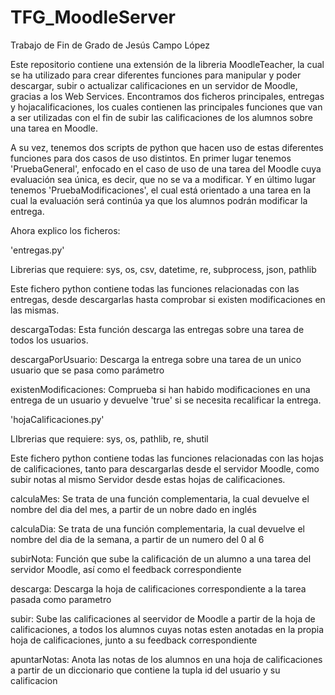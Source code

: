 # TFG_MoodleServer
Trabajo de Fin de Grado de Jesús Campo López

Este repositorio contiene una extensión de la libreria MoodleTeacher, la cual se ha utilizado para crear diferentes funciones para manipular y poder descargar, subir o actualizar calificaciones en un servidor de Moodle, gracias a los Web Services. Encontramos dos ficheros principales, entregas y hojacalificaciones, los cuales contienen las principales funciones que van a ser utilizadas con el fin de subir las calificaciones de los alumnos sobre una tarea en Moodle.

A su vez, tenemos dos scripts de python que hacen uso de estas diferentes funciones para dos casos de uso distintos. En primer lugar tenemos 'PruebaGeneral', enfocado en el caso de uso de una tarea del Moodle cuya evaluación sea única, es decir, que no se va a modificar. Y en último lugar tenemos 'PruebaModificaciones', el cual está orientado a una tarea en la cual la evaluación será continúa ya que los alumnos podrán modificar la entrega.

Ahora explico los ficheros:

'entregas.py'

Librerias que requiere: sys, os, csv, datetime, re, subprocess, json, pathlib

Este fichero python contiene todas las funciones relacionadas con las entregas, desde descargarlas hasta comprobar si existen modificaciones en las mismas.

descargaTodas: Esta función descarga las entregas sobre una tarea de todos los usuarios.

descargaPorUsuario: Descarga la entrega sobre una tarea de un unico usuario que se pasa como parámetro

existenModificaciones: Comprueba si han habido modificaciones en una entrega de un usuario y devuelve 'true' si se necesita recalificar la entrega.


'hojaCalificaciones.py'


LIbrerias que requiere: sys, os, pathlib, re, shutil

Este fichero python contiene todas las funciones relacionadas con las hojas de calificaciones, tanto para descargarlas desde el servidor Moodle,
como subir notas al mismo Servidor desde estas hojas de calificaciones.

calculaMes: Se trata de una función complementaria, la cual devuelve el nombre del dia del mes, a partir de un nobre dado en inglés

calculaDia: Se trata de una función complementaria, la cual devuelve el nombre del dia de la semana, a partir de un numero del 0 al 6

subirNota: Función que sube la calificación de un alumno a una tarea del servidor Moodle, así como el feedback correspondiente

descarga: Descarga la hoja de calificaciones correspondiente a la tarea pasada como parametro

subir: Sube las calificaciones al seervidor de Moodle a partir de la hoja de calificaciones, a todos los alumnos cuyas notas esten anotadas en la propia hoja de calificaciones, junto a su feedback correspondiente

apuntarNotas: Anota las notas de los alumnos en una hoja de calificaciones a partir de un diccionario que contiene la tupla id del usuario y su calificacion


